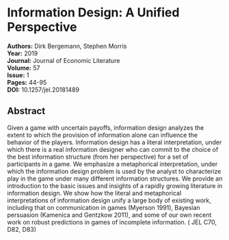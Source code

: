 # Information Design: A Unified Perspective

**Authors:** Dirk Bergemann, Stephen Morris  
**Year:** 2019  
**Journal:** Journal of Economic Literature  
**Volume:** 57  
**Issue:** 1  
**Pages:** 44-95  
**DOI:** 10.1257/jel.20181489  

## Abstract
Given a game with uncertain payoffs, information design analyzes the extent to which the provision of information alone can influence the behavior of the players. Information design has a literal interpretation, under which there is a real information designer who can commit to the choice of the best information structure (from her perspective) for a set of participants in a game. We emphasize a metaphorical interpretation, under which the information design problem is used by the analyst to characterize play in the game under many different information structures. We provide an introduction to the basic issues and insights of a rapidly growing literature in information design. We show how the literal and metaphorical interpretations of information design unify a large body of existing work, including that on communication in games (Myerson 1991), Bayesian persuasion (Kamenica and Gentzkow 2011), and some of our own recent work on robust predictions in games of incomplete information. ( JEL C70, D82, D83)

